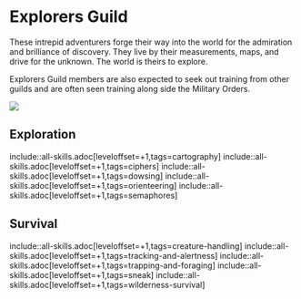 # Explorers Guild

These intrepid adventurers forge their way into the world for the admiration and brilliance of discovery. They live by their measurements, maps, and drive for the unknown.  The world is theirs to explore.

Explorers Guild members are also expected to seek out training from other guilds and are often seen training along side the Military Orders.

![](https://i.imgur.com/MVUTgaC.png)

## Exploration

include::all-skills.adoc[leveloffset=+1,tags=cartography]
include::all-skills.adoc[leveloffset=+1,tags=ciphers]
include::all-skills.adoc[leveloffset=+1,tags=dowsing]
include::all-skills.adoc[leveloffset=+1,tags=orienteering]
include::all-skills.adoc[leveloffset=+1,tags=semaphores]

## Survival

include::all-skills.adoc[leveloffset=+1,tags=creature-handling]
include::all-skills.adoc[leveloffset=+1,tags=tracking-and-alertness]
include::all-skills.adoc[leveloffset=+1,tags=trapping-and-foraging]
include::all-skills.adoc[leveloffset=+1,tags=sneak]
include::all-skills.adoc[leveloffset=+1,tags=wilderness-survival]